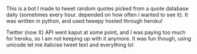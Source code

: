 This is a bot I made to tweet random quotes picked from a quote database daily (sometimes every hour. depended on how often i wanted to see it).
It was written in python, and used tweepy hosted through heroku!

Twitter (now X) API went kaput at some point, and I was paying too much for heroku, so I am not keeping up with it anymore. It was fun though, using unicode let me italicise tweet text and everything lol
